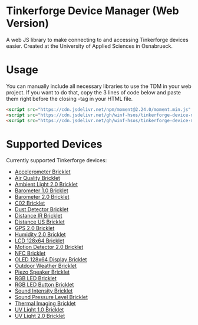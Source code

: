 # Tinkerforge Device Manager (Web Version)

A web JS library to make connecting to and accessing Tinkerforge devices easier. Created at the University of Applied Sciences in Osnabrueck.

# Usage

You can manually include all necessary libraries to use the TDM in your web project. If you want to do that, copy the 3 lines of code below and paste them right before the closing </body>-tag in your HTML file.

```html
<script src="https://cdn.jsdelivr.net/npm/moment@2.24.0/moment.min.js" type="text/javascript"></script>
<script src="https://cdn.jsdelivr.net/gh/winf-hsos/tinkerforge-device-manager-web/lib/Tinkerforge.js"></script>
<script src="https://cdn.jsdelivr.net/gh/winf-hsos/tinkerforge-device-manager-web/index.js" type="module"></script>
```

# Supported Devices
Currently supported Tinkerforge devices:

- [Accelerometer Bricklet](https://www.tinkerforge.com/de/doc/Hardware/Bricklets/Accelerometer.html)
- [Air Quality Bricklet](https://www.tinkerforge.com/de/doc/Hardware/Bricklets/Air_Quality.html)
- [Ambient Light 2.0 Bricklet](https://www.tinkerforge.com/de/doc/Hardware/Bricklets/Ambient_Light_V2.html)
- [Barometer 1.0 Bricklet](https://www.tinkerforge.com/de/doc/Hardware/Bricklets/Barometer.html#barometer-bricklet)
- [Barometer 2.0 Bricklet](https://www.tinkerforge.com/de/doc/Hardware/Bricklets/Barometer_V2.html)
- [C02 Bricklet](https://www.tinkerforge.com/de/doc/Hardware/Bricklets/CO2.html)
- [Dust Detector Bricklet](https://www.tinkerforge.com/de/doc/Hardware/Bricklets/Dust_Detector.html)
- [Distance IR Bricklet](https://www.tinkerforge.com/de/doc/Hardware/Bricklets/Distance_IR.html)
- [Distance US Bricklet](https://www.tinkerforge.com/de/doc/Hardware/Bricklets/Distance_US.html)
- [GPS 2.0 Bricklet](https://www.tinkerforge.com/de/doc/Hardware/Bricklets/GPS_V2.html)
- [Humidity 2.0 Bricklet](https://www.tinkerforge.com/de/doc/Hardware/Bricklets/Humidity_V2.html)
- [LCD 128x64 Bricklet](https://www.tinkerforge.com/de/doc/Hardware/Bricklets/LCD_128x64.html)
- [Motion Detector 2.0 Bricklet](https://www.tinkerforge.com/de/doc/Hardware/Bricklets/Motion_Detector_V2.html)
- [NFC Bricklet](https://www.tinkerforge.com/de/doc/Hardware/Bricklets/NFC.html)
- [OLED 128x64 Display Bricklet](https://www.tinkerforge.com/de/doc/Hardware/Bricklets/OLED_128x64.html)
- [Outdoor Weather Bricklet](https://www.tinkerforge.com/de/doc/Hardware/Bricklets/Outdoor_Weather.html)
- [Piezo Speaker Bricklet](https://www.tinkerforge.com/de/doc/Hardware/Bricklets/Piezo_Speaker.html)
- [RGB LED Bricklet](https://www.tinkerforge.com/de/doc/Hardware/Bricklets/RGB_LED.html)
- [RGB LED Button Bricklet](https://www.tinkerforge.com/de/doc/Hardware/Bricklets/RGB_LED_Button.html)
- [Sound Intensity Bricklet](https://www.tinkerforge.com/de/doc/Hardware/Bricklets/Sound_Intensity.html)
- [Sound Pressure Level Bricklet](https://www.tinkerforge.com/de/doc/Hardware/Bricklets/Sound_Pressure_Level.html)
- [Thermal Imaging Bricklet](https://www.tinkerforge.com/de/doc/Hardware/Bricklets/Thermal_Imaging.html)
- [UV Light 1.0 Bricklet](https://www.tinkerforge.com/de/doc/Hardware/Bricklets/UV_Light.html)
- [UV Light 2.0 Bricklet](https://www.tinkerforge.com/de/doc/Hardware/Bricklets/UV_Light_V2.html)